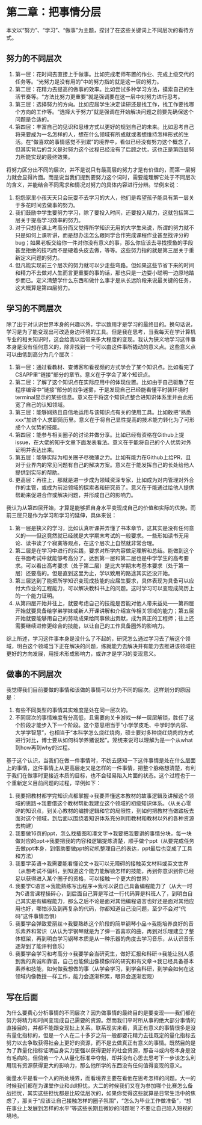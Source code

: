 # 第二章：把事情分层

本文以“努力”、“学习”、“做事”为主题，探讨了在这些关键词上不同层次的看待方式。

## 努力的不同层次
1. 第一层：花时间去直接上手做事。比如完成老师布置的作业、完成上级交代的任务等。“光努力是没有用的”中的努力指的就是这一层的努力。
2. 第二层：花精力去提高的做事的效率。比如尝试多种学习方法，摸索自己的生活节奏等。“方法比努力更重要”就是强调要在这一层中对努力进行思考。
3. 第三层：选择努力的方向。比如应届学生决定读研还是找工作，找工作要找哪个方向的工作等。“选择大于努力”就是强调在开始解决问题之前要先确保这个问题是合适的。
4. 第四层：丰富自己的见识和思维方式以更好的规划自己的未来。比如思考自己将来要成为一名怎样的人，想在什么领域有所成就或者想维持怎样形式的生活。在“做喜欢的事情感觉不到累”的境界中，看似已经没有努力这个概念了，但其实背后的含义是对努力这个过程已经没有了后顾之忧，这也正是第四层努力所能实现的最终效果。

将努力区分出不同的层次，并不是说只有最高层的努力才是有价值的，而第一层努力就会显得片面。而是说当我们提到要努力这个词时，需要能理解它处于不同层次的含义，并能结合不同需求和情况对努力的具体内容进行分辨。举例来说：
1. 抱怨家里小孩天天只会玩耍不去学习的大人，他们是希望孩子能具有第一层关于多花时间去做事的努力。
2. 我们鼓励中学生要努力学习，除了要投入时间，还要投入精力，这就包括第二层关于提高学习效率的努力。
3. 对于只想在课上考高分而又觉得所学知识无用的大学生来说，所谓的努力就不只是如何上课听讲，而是想办法怎么跟同学合作完成课程作业甚至找评分的bug；如果老板交给你一件对你没有意义的事，那么你应该去寻找摸鱼的手段甚至拒绝的技巧而不是硬着头皮去做，等等。这些努力指的就是第三层关于重新定义问题的努力。
4. 但凡能实现前三个层次的努力就可以少走些弯路。但如果这些节省下来的时间和精力不去做对人生而言更重要的事的话，那也只是一边耍小聪明一边原地踏步而已。定义清楚学什么东西和做什么事才是从长远阶段来说最关键的任务，这大概算是第四层努力。

## 学习的不同层次
除了出于对认识世界本身的兴趣以外，学以致用才是学习的最终目的。换句话说，学习是为了能变现出可改造身边环境的工具。但是我在思考，当我每天在学计算机专业的相关知识时，这会给我以后带来多大程度的变现。我认为狭义地学习这件事本身是没有任何意义的，除非找到一个可以由这件事所撬动的意义点。这些意义点可以由低到高分为几个层次：

1. 第一层：通过看教材、查博客和看视频的方式学会了某个知识点。比如看完了CSAPP里“链接”部分的章节。意义在于学会了某个知识点。
2. 第二层：了解了这个知识点在实际应用中的体现位置。比如由于自己驱散了在程序编译中“链接”部分的战争迷雾，于是发现自己已经能看懂平时装环境时terminal显示的某些信息。意义在于将这个知识点整合进知识体系里并由此拓宽了自己的认知领域。
3. 第三层：能够娴熟且自信地运用与该知识点有关的使用工具。比如敢把“熟悉xxx”加进个人求职简历里。意义在于将自己显性提高的技术能力转化为了可形成个人优势的技能。
4. 第四层：能参与相关圈子的讨论并做分享。比如已经有资格在Github上提issue，在大佬的知乎文章下面发表看法。意义在于能将自己的个人优势对外证明并表达出来。
5. 第五层：能够实际为相关圈子尽微薄之力。比如有能力在Github上给PR，且对于业界内的常见问题有自己的解决方案。意义在于能发挥自己的长处给他人提供到实际的帮助。
6. 更高层：再往上，那就是进一步成为领域资深专家，比如成为对内管理对外合作的主管，或成为前沿领域的探索者和研究员了。意义在于能通过给他人提供帮助来促进合作或解决问题，并形成自己的影响力。

我认为从第四层开始，才算是能够把自身水平变现成自己的价值和实际的优势。而前三层只是作为学习和学习的延伸，具体来说：

1. 第一层是狭义的学习，比如认真听课并弄懂了书本章节，这其实是没有任何意义的——但这竟然就已经就是大学期末考试的一般要求。一些形如读书无用论、读书读了个寂寞等观点，在这个层次上自然就非常合理。
2. 第二层是在学习中进行的实践，要求对所学内容做足理解和总结。能做到这个在书面考试中就能够考高分了。达到第一层和第二层也是中学学生的高考要求。可以看出高考要求（处于第二层）是比大学期末考基本要求（处于第一层）还要高的。但是直到这里为止，学以致用的路途其实还没开始。
3. 第三层达到了能把所学知识变现成技能的应届生要求，具体表现为具备可以应付大作业的工程能力，可以解决教科书上的问题。这时学习可以变现成简历上的一个能力证明。
4. 从第四层开始并往上，就要考虑自己的技能是否能对他人带来益处——第四层开始就要具备给学弟学妹或新人开课讲解和介绍宣传相关领域的能力；第五层开始就要能够用自己的劳动成果给同事做出贡献，成为真正的工程师；往上还需要继续进修更综合的技能，以让自己的工作具备圈外的影响力。

综上所述，学习这件事本身是没什么了不起的，研究怎么通过学习去了解这个领域，明白这个领域当下正在解决的问题，练就能力去解决并有能力去推进该领域往更好的方向发展，用技术形成影响力，或许才是学习的变现意义。

## 做事的不同层次
我觉得我们目前要做的事情和该做的事情可以分为不同的层次。这样划分的原因是：
1. 有些不同类型的事情其实难度是处在同一层次的。
2. 不同层次的事情难度有分高低，且需要向关卡游戏一样一层层解锁，胜任了这个阶段才能步入下一个阶段。这个意思相当于“小学学皮毛、中学时学内容、大学学智慧”，也相当于“本科学怎么烧红烧肉，硕士要对多种烧红烧肉的方式进行对比，博士要从如何科学养猪说起”。笼统来说可以理解为是一个从what到how再到why的过程。

基于这个认识，当我们在做一件事情时，不妨去感知一下这件事情是处在什么层面上的事情，这件事情上从更高层走又是怎样的一件事情，把整个脉络想清楚，有利于我们在做事时更接近本质的目标，也不会轻易陷入片面的状态。这个过程也于一个重新定义目前问题的过程，举例如下：

1. 我要把教材都学完知识点都掌握->我要弄懂这本教材的故事逻辑及讲解这个领域的思路->我要借这个教材帮助我建立这个领域的初级知识体系。（从关心零碎的知识点，到关心教材的编排逻辑和它的局限性，到如何把教材当做踏板去面对这个领域，到后面以围绕着知识体系充分利用教材和教材以外的各种资源去构建） 
2.  我要做16页的ppt，怎么找插图和凑文字->我要把我要讲的事情分块，每一块做对应的ppt->我要把我的内容和逻辑提炼清楚，顺手做个ppt（从要完成任务去做ppt本身，到借助要做ppt的动机整理自己的表达，ppt最后也变成了工具和方法） 
3.  我要学英语->我需要能看懂论文->我可以无障碍的接触英文材料或英文世界（从想考试不偏科，到知道这个能力能解锁怎样的技能，再到你意识到你已经足以获得进入某个圈子的资格，可以接触一个更大的世界） 
4.  我要学C语言->我能熟练写出程序->我可以说自己具备编程能力了（从大一时为C语言课程操碎心，到后面自己算是写过一行代码算是科班人了，到明白自己其实是有编程能力，那么之后不论是面对其他编程语言也好还是面对其他应用也好，哪怕涉及到再复杂的代码，你都知道自己没问题，至少不会对“代码”这件事情恐惧） 
5.  我要学会弹致爱丽丝->我要熟练这个阶段的简单钢琴小品->我能培养良好的音乐素养和常识（从认为学钢琴就是为了弹一首喜欢的曲，再到对乐理建立了整体框架，再到明白学习钢琴本质是从一种乐器的角度去学习音乐，从认识音乐逐渐到了能评判音乐） 
6.  我要学会学习和考高分->我要学会当研究生，做好汇报和科研->我能让别人感到我的真诚和靠谱，自己也能做出像模像样的研究和有文章->我已经具备基本素养和技能，如何做我想做的事（从学会学习，到学会科研，到学会如何在这领域内像教授一样工作，能力会逐渐积累，眼界会逐渐宏观）

## 写在后面
为什么要费心分析事情的不同层次？因为做事情的最终目的是要变现——我们都在努力将精力和时间变现成自己需要的资源。然而我们平时所从事的绝大部分事情的直接目的，并都不能跟变现扯上关系。联系现实来看，真正有意义的事情很多是没有量化指标的，但是一个人在二十多岁之前一般都要花精力去往既定的量化指标去努力以去争取获得社会上更好的资源，而不是去做真正有意义的事情。既然目的是为了靠量化指标证明自身实力更强以获得更好的社会资源，那奋斗或内卷本身是没有毛病的。但倘若一个人从量化标准中夺魁，却并没有心思去思考下一步该怎么利用现有资源获得更大的影响力，那么他所学的东西没有任何值得变现的意义。

衡量水平是看一个人的所处境界，而看境界主要在看他在思考怎样的问题。大一的时候我们都在为课堂作业和ddl担忧，大二的时候我们又在为参加哪个比赛怎么备战担忧，其实这些担忧都是比较低层次的，如果你觉得这些就算是日常生活中的焦虑了，那关于“应该让自己接触怎样的圈子氛围”，“怎么为毕业工作做准备”，“想在事业上发展到怎样的水平”等这些长期且微妙的问题呢？不要让自己陷入短视的境地。
